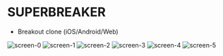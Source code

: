 SUPERBREAKER
===========

- Breakout clone (iOS/Android/Web)

![screen-0](https://user-images.githubusercontent.com/42399304/44842476-d34cce80-abfa-11e8-8cdc-a5369da8182d.jpg)
![screen-1](https://user-images.githubusercontent.com/42399304/44842479-d5af2880-abfa-11e8-883b-930872388075.jpg)
![screen-2](https://user-images.githubusercontent.com/42399304/44842481-d778ec00-abfa-11e8-901b-4b7275b7c665.jpg)
![screen-3](https://user-images.githubusercontent.com/42399304/44842485-d8118280-abfa-11e8-840b-c921a48df290.jpg)
![screen-4](https://user-images.githubusercontent.com/42399304/44842487-d942af80-abfa-11e8-84f1-3e35a831761e.jpg)
![screen-5](https://user-images.githubusercontent.com/42399304/44842489-da73dc80-abfa-11e8-8707-914510038e61.jpg)
